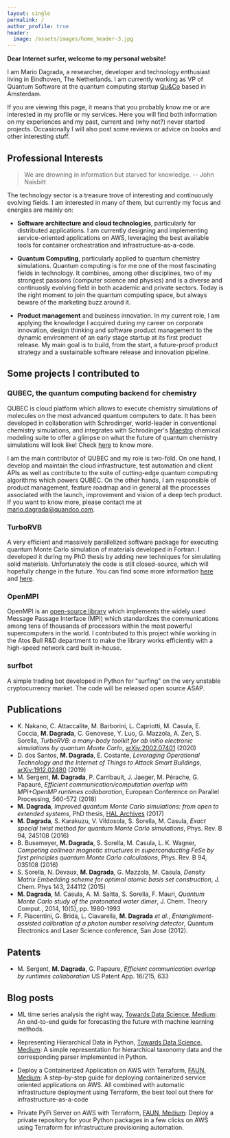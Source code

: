 ```yaml
---
layout: single
permalink: /
author_profile: true
header:
  image: /assets/images/home_header-3.jpg
---
```


**Dear Internet surfer, welcome to my personal website!** 

I am Mario Dagrada, a researcher, developer and technology enthusiast living in Eindhoven, The Netherlands. I am currently working as VP of Quantum Software
at the quantum computing startup [Qu&Co](https://quandco.com/) based in Amsterdam.

If you are viewing this page, it means that you probably know me or are interested in my profile or my services. Here you will find both information on my experiences and my past, current and (why not?) never started projects. Occasionally I will also post some reviews or advice on books and other interesting stuff.


## Professional Interests

> We are drowning in information but starved for knowledge. 
> -- John Naisbitt

The technology sector is a treasure trove of interesting and continuously evolving fields. I am interested in many of them, 
but currently my focus and energies are mainly on:

* **Software architecture and cloud technologies**, particularly for distributed applications. I am currently 
designing and implementing service-oriented applications on AWS, leveraging the best available tools for container
orchestration and infrastructure-as-a-code.

* **Quantum Computing**, particularly applied to quantum chemistry simulations. Quantum computing is for me one of the most
fascinating fields in technology. It combines, among other disciplines, two of my strongest passions (computer science
and physics) and is a diverse and continuosly evolving field in both academic and private sectors. Today is the right moment
to join the quantum computing space, but always beware of the marketing buzz around it.

* **Product management** and business innovation.
In my current role, I am applying the knowledge I acquired during my career on corporate innovation, design thinking and
software product management to the dynamic environment of an early stage startup at its first product release. My main goal 
is to build, from the start, a future-proof product strategy and a sustainable software release and innovation pipeline.

<!-- **Network security** and in particular how to leverage data mining and machine learning techniques
for modeling and correlating security events. In a nutshell, my team and I want to make 
security analysts' life easier.

(A part from the above, I also try to keep an eye on the hot topics in physics and especially the quantum Monte Carlo community I contributed to during my PhD. And of course deep learning has arrived [there](https://arxiv.org/abs/1909.02487) too.)

Sometimes, I also love to brush up up my physics studies thanks to a fruitful ongoing
collaboration with the quantum computing firm [Qu&Co](https://quandco.com/). They develop
chemistry simulation software for quantum computers and we are building a very exciting platform, stay tuned!  -->

## Some projects I contributed to

### QUBEC, the quantum computing backend for chemistry
QUBEC is cloud platform which allows to execute chemistry simulations of molecules on the most advanced quantum computers to date. It has been developed in collaboration with
Schrodinger, world-leader in conventional chemistry simulations, and integrates with Schrodinger's
[Maestro](https://www.schrodinger.com/products/maestro) chemical modeling suite to offer a glimpse on what the future of quantum chemistry simulations 
will look like! Check [here](https://quandco.com/product) to know more.

I am the main contributor of QUBEC and my role is two-fold. On one hand, I develop and maintain the cloud infrastructure, test automation and client 
APIs as well as contribute to the suite of cutting-edge quantum computing algorithms which powers QUBEC. On the other hands, I am responsible of product 
management, feature roadmap and in general all the processes associated with the launch, improvement and vision of a deep tech product. If you want to know 
more, please contact me at mario.dagrada@quandco.com.


### TurboRVB
A very efficient and massively parallelized software package for executing quantum Monte Carlo simulation of materials developed in Fortran. I developed it during my PhD
thesis by adding new techniques for simulating solid materials. Unfortunately the code is still closed-source, which will hopefully change in the
future. You can find some more information [here](https://people.sissa.it/~sorella/web/index.html) and [here](https://arxiv.org/abs/2002.07401).

### OpenMPI
OpenMPI is an [open-source library](https://www.open-mpi.org/) which implements the widely used Message Passage Interface (MPI) which standardizes the 
communications among tens of thousands of processors within the most powerful supercomputers in the world. I contributed to this project while working 
in the Atos Bull R&D department to make the library works efficiently with a high-speed network card built in-house.

### surfbot
A simple trading bot developed in Python for "surfing" on the very unstable 
cryptocurrency market. The code will be released open source ASAP.


## Publications

* K. Nakano, C. Attaccalite, M. Barborini, L. Capriotti, M. Casula, E. Coccia, **M. Dagrada**, C. Genovese, Y. Luo, G. Mazzola, A. Zen, S. Sorella,
_TurboRVB: a many-body toolkit for ab initio electronic simulations by quantum Monte Carlo_, [arXiv:2002.07401](https://arxiv.org/abs/2002.07401) (2020)
* D. dos Santos, **M. Dagrada**, E. Costante, _Leveraging Operational Technology and the Internet of Things to Attack Smart Buildings_,
[arXiv:1912.02480](https://arxiv.org/abs/1912.02480) (2019)
* M. Sergent, **M. Dagrada**, P. Carribault, J. Jaeger, M. Pérache, G. Papauré,
_Efficient communication/computation overlap with MPI+OpenMP runtimes collaboration_,
European Conference on Parallel Processing, 560-572 (2018)
* **M. Dagrada**, _Improved quantum Monte Carlo simulations: from open to extended systems_, PhD thesis,
[HAL Archives](https://tel.archives-ouvertes.fr/tel-01478313/document) (2017)
* **M. Dagrada**, S. Karakuzu, V. Vildosola, S. Sorella, M. Casula, 
_Exact special twist method for quantum Monte Carlo simulations_, Phys. Rev. B 94, 245108 (2016)
* B. Busemeyer, **M. Dagrada**, S. Sorella, M. Casula, L. K. Wagner, 
_Competing collinear magnetic structures in superconducting FeSe by first principles quantum Monte Carlo calculations_, Phys. Rev. B 94, 035108 (2016)
* S. Sorella, N. Devaux, **M. Dagrada**, G. Mazzola, M. Casula, 
_Density Matrix Embedding scheme for optimal atomic basis set construction_, 
J. Chem. Phys 143, 244112 (2015)
* **M. Dagrada**, M. Casula, A. M. Saitta, S. Sorella, F. Mauri, 
_Quantum Monte Carlo study of the protonated water dimer_, J. Chem. Theory Comput., 2014, 10(5), pp. 1980-1993
* F. Piacentini, G. Brida, L. Ciavarella, **M. Dagrada** _et al._, 
_Entanglement-assisted calibration of a photon number resolving detector_, Quantum Electronics and Laser Science conference, San Jose (2012).

## Patents

* M. Sergent, **M. Dagrada**, G. Papaure,
_Efficient communication overlap by runtimes collaboration_
US Patent App. 16/215, 633


## Blog posts

* ML time series analysis the right way, [Towards Data Science, Medium](https://medium.com/@MarioDagrada/ml-time-series-forecasting-the-right-way-cbf3678845ff): 
An end-to-end guide for forecasting the future with machine learning methods.

* Representing Hierarchical Data in Python, [Towards Data Science, Medium](https://medium.com/@MarioDagrada/represent-hierarchical-data-in-python-cd36ada5c71a): 
A simple representation for hierarchical taxonomy data and the corresponding parser implemented in Python.

* Deploy a Containerized Application on AWS with Terraform, [FAUN, Medium](https://medium.com/faun/deploy-a-containerized-application-on-aws-with-terraform-bf929bb3bb6b): 
A step-by-step guide for deploying containerized service oriented applications on AWS. All combined with automatic infrastructure deployment using Terraform,
the best tool out there for infrastructure-as-a-code

* Private PyPi Server on AWS with Terraform, [FAUN, Medium](https://medium.com/faun/private-pypi-server-on-aws-with-terraform-1c6b9409b450): 
Deploy a private repository for your Python packages in a few clicks on AWS using Terraform for infrastructure provisioning automation.